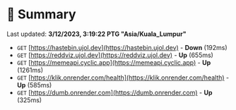 # 📖 Summary
Last updated: **3/12/2023, 3:19:22 PTG "Asia/Kuala_Lumpur"**

- `GET` [https://hastebin.ujol.dev](https://hastebin.ujol.dev) - **Down** (192ms)
- `GET` [https://reddviz.ujol.dev](https://reddviz.ujol.dev) - **Up** (655ms)
- `GET` [https://memeapi.cyclic.app](https://memeapi.cyclic.app) - **Up** (1261ms)
- `GET` [https://klik.onrender.com/health](https://klik.onrender.com/health) - **Up** (585ms)
- `GET` [https://dumb.onrender.com](https://dumb.onrender.com) - **Up** (325ms)
